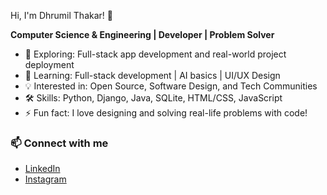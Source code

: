 Hi, I'm Dhrumil Thakar! 👋

**Computer Science & Engineering | Developer | Problem Solver**

- 🚀 Exploring: Full-stack app development and real-world project deployment
- 🌱 Learning: Full-stack development | AI basics | UI/UX Design
- 💡 Interested in: Open Source, Software Design, and Tech Communities
- 🛠️ Skills: Python, Django, Java, SQLite, HTML/CSS, JavaScript
- ⚡ Fun fact: I love designing and solving real-life problems with code!

### 📫 Connect with me
- [LinkedIn](www.linkedin.com/in/dhrumil-thakar-69113b292)
- [Instagram](https://www.instagram.com/dhruvmilthakar/)
